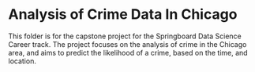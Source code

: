 # Analysis of Crime Data In Chicago 

This folder is for the capstone project for the Springboard Data Science Career track. 
The project focuses on the analysis of crime in the Chicago area, and aims to predict the likelihood of a 
crime, based on the time, and location.
